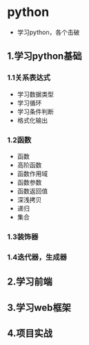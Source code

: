 # python

- 学习python，各个击破

## 1.学习python基础
### 1.1关系表达式
- 学习数据类型
- 学习循环
- 学习条件判断
- 格式化输出
### 1.2函数
- 函数
- 高阶函数
- 函数作用域
- 函数参数
- 函数返回值
- 深浅拷贝
- 递归
- 集合
### 1.3装饰器
### 1.4迭代器，生成器
## 2.学习前端

## 3.学习web框架

## 4.项目实战

  